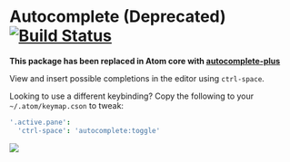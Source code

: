 # Autocomplete (Deprecated) [![Build Status](https://travis-ci.org/atom/autocomplete.svg?branch=master)](https://travis-ci.org/atom/autocomplete)

**This package has been replaced in Atom core with [autocomplete-plus](https://github.com/atom/autocomplete-plus)**

View and insert possible completions in the editor using `ctrl-space`.

Looking to use a different keybinding? Copy the following to your
`~/.atom/keymap.cson` to tweak:

```coffee
'.active.pane':
  'ctrl-space': 'autocomplete:toggle'
```

![](https://f.cloud.github.com/assets/671378/2241254/23bc3d0c-9cc8-11e3-80fe-68f58316a52a.png)
